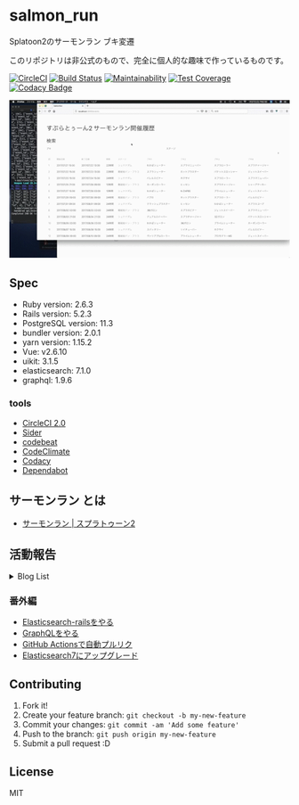 # salmon_run

Splatoon2のサーモンラン ブキ変遷

このリポジトリは非公式のもので、完全に個人的な趣味で作っているものです。

[![CircleCI](https://circleci.com/gh/YutaGoto/salmon_run.svg?style=svg)](https://circleci.com/gh/YutaGoto/salmon_run)
[![Build Status](https://travis-ci.com/YutaGoto/salmon_run.svg?branch=develop)](https://travis-ci.com/YutaGoto/salmon_run)
[![Maintainability](https://api.codeclimate.com/v1/badges/efb461dcf88ef0f1b7f6/maintainability)](https://codeclimate.com/github/YutaGoto/salmon_run/maintainability)
[![Test Coverage](https://api.codeclimate.com/v1/badges/efb461dcf88ef0f1b7f6/test_coverage)](https://codeclimate.com/github/YutaGoto/salmon_run/test_coverage)
[![Codacy Badge](https://api.codacy.com/project/badge/Grade/18d67d2bb23e488abbf5689766d5876a)](https://www.codacy.com/app/YutaGoto/salmon_run?utm_source=github.com&amp;utm_medium=referral&amp;utm_content=YutaGoto/salmon_run&amp;utm_campaign=Badge_Grade)

![salmon](salmon.gif)

## Spec

*   Ruby version: 2.6.3
*   Rails version: 5.2.3
*   PostgreSQL version: 11.3
*   bundler version: 2.0.1
*   yarn version: 1.15.2
*   Vue: v2.6.10
*   uikit: 3.1.5
*   elasticsearch: 7.1.0
*   graphql: 1.9.6

### tools

*   [CircleCI 2.0](https://circleci.com/)
*   [Sider](https://sider.review/)
*   [codebeat](https://codebeat.co/)
*   [CodeClimate](https://codeclimate.com/)
*   [Codacy](https://www.codacy.com/)
*   [Dependabot](https://dependabot.com/)

## サーモンラン とは

*   [サーモンラン | スプラトゥーン2](https://www.nintendo.co.jp/switch/aab6a/coop/index.html)

## 活動報告

<details>
  <summary>Blog List</summary>
  <ul>
    <li><a href="https://medium.com/@gggooottto/rails5%E3%81%AE%E7%B7%B4%E7%BF%92%E3%82%92%E3%81%97%E3%81%A6%E3%81%84%E3%82%8B%E4%BB%B6-a9b46a0fb6e5" >Rails5の練習をしている件</a></li>
    <li><a href="https://medium.com/@gggooottto/rails5%E3%81%AE%E7%B7%B4%E7%BF%92%E3%82%92%E3%81%97%E3%81%A6%E3%81%84%E3%82%8B%E4%BB%B62-d4fdce635bcc" >Rails5の練習をしている件2</a></li>
    <li><a href="https://medium.com/@gggooottto/rails5%E3%81%AE%E7%B7%B4%E7%BF%92%E3%82%92%E3%81%97%E3%81%A6%E3%81%84%E3%82%8B%E4%BB%B63-40398a24e7b1" >Rails5の練習をしている件3</a></li>
    <li><a href="https://medium.com/@gggooottto/rails5%E3%81%AE%E7%B7%B4%E7%BF%92%E3%82%92%E3%81%97%E3%81%A6%E3%81%84%E3%82%8B%E4%BB%B64-a506426e1f71" >Rails5の練習をしている件4</a></li>
    <li><a href="https://medium.com/@gggooottto/rails5%E3%81%AE%E7%B7%B4%E7%BF%92%E3%82%92%E3%81%97%E3%81%A6%E3%81%84%E3%82%8B%E4%BB%B65-da554d093d73" >Rails5の練習をしている件5</a></li>
    <li><a href="https://medium.com/@gggooottto/rails5%E3%81%AE%E7%B7%B4%E7%BF%92%E3%82%92%E3%81%97%E3%81%A6%E3%81%84%E3%82%8B%E4%BB%B66-f0c80e802560" >Rails5の練習をしている件6</a></li>
    <li><a href="https://medium.com/@gggooottto/rails5%E3%81%AE%E7%B7%B4%E7%BF%92%E3%82%92%E3%81%97%E3%81%A6%E3%81%84%E3%82%8B%E4%BB%B67-d28b7f3dc276" >Rails5の練習をしている件7</a></li>
    <li><a href="https://medium.com/@gggooottto/rails5%E3%81%AE%E7%B7%B4%E7%BF%92%E3%82%92%E3%81%97%E3%81%A6%E3%81%84%E3%82%8B%E4%BB%B68-4fe7a6ff8911" >Rails5の練習をしている件8</a></li>
    <li><a href="https://medium.com/@gggooottto/rails5%E3%81%AE%E7%B7%B4%E7%BF%92%E3%82%92%E3%81%97%E3%81%A6%E3%81%84%E3%82%8B%E4%BB%B69-aa11e2e22193" >Rails5の練習をしている件9</a></li>
    <li><a href="https://medium.com/@gggooottto/rails5%E3%81%AE%E7%B7%B4%E7%BF%92%E3%82%92%E3%81%97%E3%81%A6%E3%81%84%E3%82%8B%E4%BB%B610-9caea56d8ceb" >Rails5の練習をしている件10</a></li>
    <li><a href="https://medium.com/@gggooottto/rails5%E3%81%AE%E7%B7%B4%E7%BF%92%E3%82%92%E3%81%97%E3%81%A6%E3%81%84%E3%82%8B%E4%BB%B611-1a96f0c42c03" >Rails5の練習をしている件11</a></li>
    <li><a href="https://medium.com/@gggooottto/rails5%E3%81%AE%E7%B7%B4%E7%BF%92%E3%82%92%E3%81%97%E3%81%A6%E3%81%84%E3%82%8B%E4%BB%B612-7686dacc71ce" >Rails5の練習をしている件12</a></li>
    <li><a href="https://medium.com/@gggooottto/rails5%E3%81%AE%E7%B7%B4%E7%BF%92%E3%82%92%E3%81%97%E3%81%A6%E3%81%84%E3%82%8B%E4%BB%B613-67761b607bc8" >Rails5の練習をしている件13</a></li>
    <li><a href="https://medium.com/@gggooottto/rails5%E3%81%AE%E7%B7%B4%E7%BF%92%E3%82%92%E3%81%97%E3%81%A6%E3%81%84%E3%82%8B%E4%BB%B614-3fcbd3dd539d" >Rails5の練習をしている件14</a></li>
    <li><a href="https://medium.com/@gggooottto/rails5%E3%81%AE%E7%B7%B4%E7%BF%92%E3%82%92%E3%81%97%E3%81%A6%E3%81%84%E3%82%8B%E4%BB%B615-470ac03a05ae" >Rails5の練習をしている件15</a></li>
    <li><a href="https://medium.com/@gggooottto/rails5%E3%81%AE%E7%B7%B4%E7%BF%92%E3%82%92%E3%81%97%E3%81%A6%E3%81%84%E3%82%8B%E4%BB%B616-23381a85a76" >Rails5の練習をしている件16</a></li>
    <li><a href="https://medium.com/@gggooottto/rails5%E3%81%AE%E7%B7%B4%E7%BF%92%E3%82%92%E3%81%97%E3%81%A6%E3%81%84%E3%82%8B%E4%BB%B617-38ac0566efb6" >Rails5の練習をしている件17</a></li>
    <li><a href="https://medium.com/@gggooottto/rails5%E3%81%AE%E7%B7%B4%E7%BF%92%E3%82%92%E3%81%97%E3%81%A6%E3%81%84%E3%82%8B%E4%BB%B618-2ef4c5f7ef0" >Rails5の練習をしている件18</a></li>
    <li><a href="https://medium.com/@gggooottto/rails5%E3%81%AE%E7%B7%B4%E7%BF%92%E3%82%92%E3%81%97%E3%81%A6%E3%81%84%E3%82%8B%E4%BB%B619-e9ffd5f6ca3" >Rails5の練習をしている件19</a></li>
    <li><a href="https://medium.com/@gggooottto/rails5%E3%81%AE%E7%B7%B4%E7%BF%92%E3%82%92%E3%81%97%E3%81%A6%E3%81%84%E3%82%8B%E4%BB%B620-741f4c7271de" >Rails5の練習をしている件20</a></li>
    <li><a href="https://medium.com/@gggooottto/rails5%E3%81%AE%E7%B7%B4%E7%BF%92%E3%82%92%E3%81%97%E3%81%A6%E3%81%84%E3%82%8B%E4%BB%B621-b6268a088198" >Rails5の練習をしている件21</a></li>
    <li><a href="https://medium.com/@gggooottto/rails5%E3%81%AE%E7%B7%B4%E7%BF%92%E3%82%92%E3%81%97%E3%81%A6%E3%81%84%E3%82%8B%E4%BB%B622-652ba8e4fe1f" >Rails5の練習をしている件22</a></li>
  </ul>
</details>

### 番外編

*   [Elasticsearch-railsをやる](https://medium.com/@gggooottto/elasticsearch-rails%E3%82%92%E3%82%84%E3%82%8B%E8%A8%98%E4%BA%8B-b2e2b3476bc6)
*   [GraphQLをやる](https://medium.com/@gggooottto/graphql%E3%82%92%E3%82%84%E3%82%8B%E8%A8%98%E4%BA%8B-d265c3d88363)
*   [GitHub Actionsで自動プルリク](https://dev.to/yutagoto/github-actions-pullrequest-347l)
*   [Elasticsearch7にアップグレード](https://medium.com/@gggooottto/elasticsearch7%E3%81%AB%E3%82%A2%E3%83%83%E3%83%97%E3%83%87%E3%83%BC%E3%83%88%E3%81%97%E3%81%BE%E3%81%97%E3%81%9F-d6be36073ba8)

## Contributing

1.  Fork it!
2.  Create your feature branch: `git checkout -b my-new-feature`
3.  Commit your changes: `git commit -am 'Add some feature'`
4.  Push to the branch: `git push origin my-new-feature`
5.  Submit a pull request :D

## License

MIT
